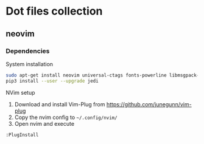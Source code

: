 # Dot files collection

## neovim
### Dependencies
System installation
```bash
sudo apt-get install neovim universal-ctags fonts-powerline libmsgpack-dev editorconfig shellcheck
pip3 install --user --upgrade jedi
```

NVim setup
1. Download and install Vim-Plug from https://github.com/junegunn/vim-plug
2. Copy the nvim config to `~/.config/nvim/`
3. Open nvim and execute
```vim
:PlugInstall
```
